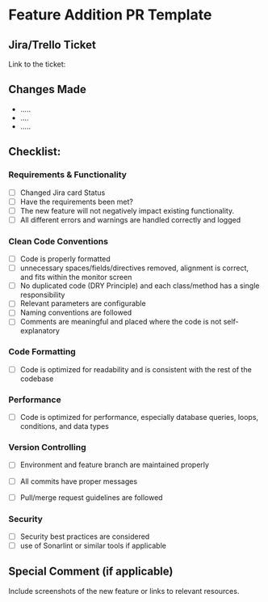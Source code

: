# Feature Addition PR Template

## Jira/Trello Ticket
Link to the ticket:

## Changes Made
- .....
- ....
- .....

## Checklist:

### Requirements & Functionality
- [ ] Changed Jira card Status
- [ ] Have the requirements been met? 
- [ ] The new feature will not negatively impact existing functionality.
- [ ] All different errors and warnings are handled correctly and logged

### Clean Code Conventions
- [ ] Code is properly formatted
- [ ] unnecessary spaces/fields/directives removed, alignment is correct, and fits within the monitor screen
- [ ] No duplicated code (DRY Principle) and each class/method has a single responsibility
- [ ] Relevant parameters are configurable
- [ ] Naming conventions are followed
- [ ] Comments are meaningful and placed where the code is not self-explanatory

### Code Formatting
- [ ] Code is optimized for readability and is consistent with the rest of the codebase

### Performance
- [ ] Code is optimized for performance, especially database queries, loops, conditions, and data types

### Version Controlling
- [ ] Environment and feature branch are maintained properly
- [ ] All commits have proper messages
- [ ] Pull/merge request guidelines are followed


### Security
- [ ] Security best practices are considered
- [ ] use of Sonarlint or similar tools if applicable

## Special Comment (if applicable)
Include screenshots of the new feature or links to relevant resources.
